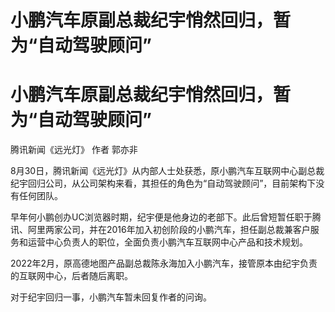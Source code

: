 # 小鹏汽车原副总裁纪宇悄然回归，暂为“自动驾驶顾问”

# 小鹏汽车原副总裁纪宇悄然回归，暂为“自动驾驶顾问”

腾讯新闻《远光灯》 作者 郭亦非

8月30日，腾讯新闻《远光灯》从内部人士处获悉，原小鹏汽车互联网中心副总裁纪宇回归公司，从公司架构来看，其担任的角色为“自动驾驶顾问”，目前架构下没有任何团队。

早年何小鹏创办UC浏览器时期，纪宇便是他身边的老部下。此后曾短暂任职于腾讯、阿里两家公司，并在2016年加入初创阶段的小鹏汽车，担任副总裁兼客户服务和运营中心负责人的职位，全面负责小鹏汽车互联网中心产品和技术规划。

2022年2月，原高德地图产品副总裁陈永海加入小鹏汽车，接管原本由纪宇负责的互联网中心，后者随后离职。

对于纪宇回归一事，小鹏汽车暂未回复作者的问询。

